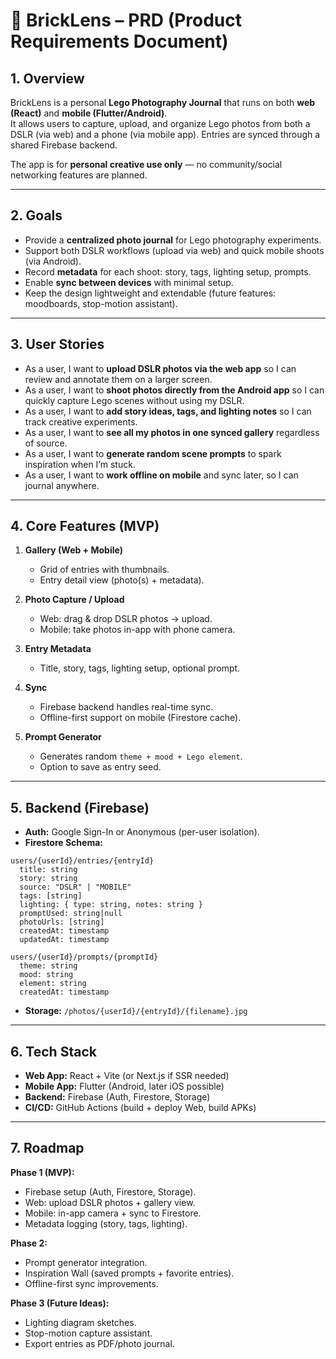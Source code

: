 # 📄 BrickLens – PRD (Product Requirements Document)

## 1. Overview
BrickLens is a personal **Lego Photography Journal** that runs on both **web (React)** and **mobile (Flutter/Android)**.  
It allows users to capture, upload, and organize Lego photos from both a DSLR (via web) and a phone (via mobile app). Entries are synced through a shared Firebase backend.  

The app is for **personal creative use only** — no community/social networking features are planned.  

---

## 2. Goals
- Provide a **centralized photo journal** for Lego photography experiments.  
- Support both DSLR workflows (upload via web) and quick mobile shoots (via Android).  
- Record **metadata** for each shoot: story, tags, lighting setup, prompts.  
- Enable **sync between devices** with minimal setup.  
- Keep the design lightweight and extendable (future features: moodboards, stop-motion assistant).  

---

## 3. User Stories
- As a user, I want to **upload DSLR photos via the web app** so I can review and annotate them on a larger screen.  
- As a user, I want to **shoot photos directly from the Android app** so I can quickly capture Lego scenes without using my DSLR.  
- As a user, I want to **add story ideas, tags, and lighting notes** so I can track creative experiments.  
- As a user, I want to **see all my photos in one synced gallery** regardless of source.  
- As a user, I want to **generate random scene prompts** to spark inspiration when I’m stuck.  
- As a user, I want to **work offline on mobile** and sync later, so I can journal anywhere.  

---

## 4. Core Features (MVP)
1. **Gallery (Web + Mobile)**  
   - Grid of entries with thumbnails.  
   - Entry detail view (photo(s) + metadata).  

2. **Photo Capture / Upload**  
   - Web: drag & drop DSLR photos → upload.  
   - Mobile: take photos in-app with phone camera.  

3. **Entry Metadata**  
   - Title, story, tags, lighting setup, optional prompt.  

4. **Sync**  
   - Firebase backend handles real-time sync.  
   - Offline-first support on mobile (Firestore cache).  

5. **Prompt Generator**  
   - Generates random `theme + mood + Lego element`.  
   - Option to save as entry seed.  

---

## 5. Backend (Firebase)
- **Auth:** Google Sign-In or Anonymous (per-user isolation).  
- **Firestore Schema:**  

```
users/{userId}/entries/{entryId}
  title: string
  story: string
  source: "DSLR" | "MOBILE"
  tags: [string]
  lighting: { type: string, notes: string }
  promptUsed: string|null
  photoUrls: [string]
  createdAt: timestamp
  updatedAt: timestamp

users/{userId}/prompts/{promptId}
  theme: string
  mood: string
  element: string
  createdAt: timestamp
```

- **Storage:** `/photos/{userId}/{entryId}/{filename}.jpg`  

---

## 6. Tech Stack
- **Web App:** React + Vite (or Next.js if SSR needed)  
- **Mobile App:** Flutter (Android, later iOS possible)  
- **Backend:** Firebase (Auth, Firestore, Storage)  
- **CI/CD:** GitHub Actions (build + deploy Web, build APKs)  

---

## 7. Roadmap
**Phase 1 (MVP):**
- Firebase setup (Auth, Firestore, Storage).  
- Web: upload DSLR photos + gallery view.  
- Mobile: in-app camera + sync to Firestore.  
- Metadata logging (story, tags, lighting).  

**Phase 2:**
- Prompt generator integration.  
- Inspiration Wall (saved prompts + favorite entries).  
- Offline-first sync improvements.  

**Phase 3 (Future Ideas):**
- Lighting diagram sketches.  
- Stop-motion capture assistant.  
- Export entries as PDF/photo journal.  
